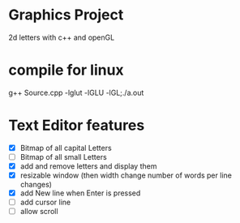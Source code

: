 # Graphics Project

2d letters with c++ and openGL




# compile for linux

g++ Source.cpp -lglut -lGLU -lGL;./a.out



# Text Editor features

- [X] Bitmap of all capital Letters
- [ ] Bitmap of all small Letters
- [X] add and remove letters and display them
- [X] resizable window (then width change number of words per line changes)
- [X] add New line when Enter is pressed
- [ ] add cursor line
- [ ] allow scroll
